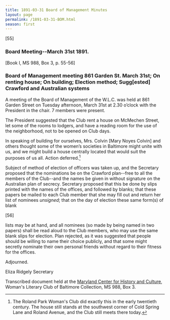```yaml
---
title: 1891-03-31 Board of Management Minutes
layout: page
permalink: /1891-03-31-BOM.html
season: first
---
```


<style>
    #maincontent{
        font-size:1.4em;
    }
</style>
[55]

### Board Meeting--March 31st 1891.
[Book I, MS 988, Box 3, p. 55-56]

### Board of Management meeting 861 Garden St. March 31st; On renting house; On building; Election method; Sugg[ested] Crawford and Australian systems

A meeting of the Board of Management of the W.L.C. was held at 861 Garden Street on Tuesday afternoon, March 31st at 2.30 o’clock with the President in the chair. 7 members were present.

The President suggested that the Club rent a house on McMechen Street, let some of the rooms to lodgers, and have a reading room for the use of the neighborhood, not to be opened on Club days.

In speaking of building for ourselves, Mrs. Colvin [Mary Noyes Colvin] and others thought some of the women’s societies in Baltimore might unite with us, and we might build a house centrally located that would suit the purposes of us all. Action deferred.[^house]

[^house]: The Roland Park Woman's Club did exactly this in the early twentieth century. The house still stands at the southwest corner of Cold Spring Lane and Roland Avenue, and the Club still meets there today.

Subject of method of election of officers was taken up, and the Secretary proposed that the nominations be on the Crawford plan--free to all the members of the Club--and the names be given in without signature on the Australian plan of secrecy. Secretary proposed that this be done by slips printed with the names of the offices, and followed by blanks; that these papers be mailed to each Club member that she may fill out and return her list of nominees _unsigned_; that on the day of election these same form(s) of blank

[56]

lists may be at hand, and all nominees (so made by being named in two papers) shall be read aloud to the Club members, who may use the same blank slips for election. Plan rejected, as it was suggested that people should be willing to name their choice publicly, and that some might secretly nominate their own personal friends without regard to their fitness for the offices.

Adjourned.

Eliza Ridgely
Secretary

Transcribed document held at the [Maryland Center for History and Culture](http://mdhs.org/), Woman's Literary Club of Baltimore Collection, MS 988, Box 3. 